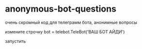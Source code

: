 # anonymous-bot-questions
очень скромный код для телеграмм бота, анонимные вопросы

измените строчку 
bot = telebot.TeleBot('ВАШ БОТ АЙДИ')

запустить
